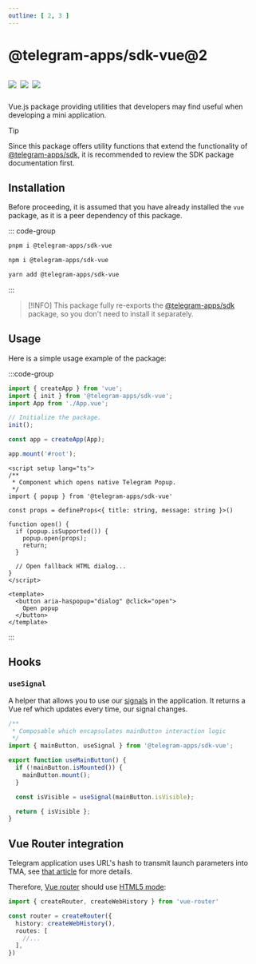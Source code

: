 ```yaml
---
outline: [ 2, 3 ]
---
```


# @telegram-apps/sdk-vue@2

<p style="display: inline-flex; gap: 8px">
  <a href="https://npmjs.com/package/@telegram-apps/sdk-vue">
    <img src="https://img.shields.io/npm/v/@telegram-apps/sdk-vue?logo=npm"/>
  </a>
  <img src="https://img.shields.io/bundlephobia/minzip/@telegram-apps/sdk-vue"/>
  <a href="https://github.com/Telegram-Mini-Apps/telegram-apps/tree/master/packages/sdk-vue">
    <img src="https://img.shields.io/badge/source-black?logo=github"/>
  </a>
</p>

Vue.js package providing utilities that developers may find useful when developing a mini
application.

> [!TIP]
> Since this package offers utility functions that extend the functionality
> of [@telegram-apps/sdk](../telegram-apps-sdk/3-x.md), it is recommended to review the SDK package
> documentation first.

## Installation

Before proceeding, it is assumed that you have already installed the `vue` package, as it is a
peer dependency of this package.

::: code-group

```bash [pnpm]
pnpm i @telegram-apps/sdk-vue
```

```bash [npm]
npm i @telegram-apps/sdk-vue
```

```bash [yarn]
yarn add @telegram-apps/sdk-vue
```

:::

> [!INFO]
> This package fully re-exports the [@telegram-apps/sdk](../telegram-apps-sdk/3-x) package, so
> you don't need to install it separately.

## Usage

Here is a simple usage example of the package:

:::code-group

```ts [index.ts]
import { createApp } from 'vue';
import { init } from '@telegram-apps/sdk-vue';
import App from './App.vue';

// Initialize the package.
init();

const app = createApp(App);

app.mount('#root');
```

```vue [PopupButton.vue]
<script setup lang="ts">
/**
 * Component which opens native Telegram Popup.
 */
import { popup } from '@telegram-apps/sdk-vue'

const props = defineProps<{ title: string, message: string }>()

function open() {
  if (popup.isSupported()) {
    popup.open(props);
    return;
  }

  // Open fallback HTML dialog...
}
</script>

<template>
  <button aria-haspopup="dialog" @click="open">
    Open popup
  </button>
</template>
```

:::

## Hooks

### `useSignal`

A helper that allows you to use our [signals](./telegram-apps-signals.md) in the application. It
returns a Vue ref which updates every time, our signal changes.

```ts [useMainButton.vue]
/**
 * Composable which encapsulates mainButton interaction logic
 */
import { mainButton, useSignal } from '@telegram-apps/sdk-vue';

export function useMainButton() {
  if (!mainButton.isMounted()) {
    mainButton.mount();
  }

  const isVisible = useSignal(mainButton.isVisible);

  return { isVisible };
}
```

## Vue Router integration

Telegram application uses URL's hash to transmit launch parameters into TMA, see [that article](https://docs.telegram-mini-apps.com/platform/launch-parameters#transmission-method) for more details.

Therefore, [Vue router](https://router.vuejs.org/) should use [HTML5 mode](https://router.vuejs.org/guide/essentials/history-mode.html#HTML5-Mode):

```ts [router.ts]
import { createRouter, createWebHistory } from 'vue-router'

const router = createRouter({
  history: createWebHistory(),
  routes: [
    //...
  ],
})
```
